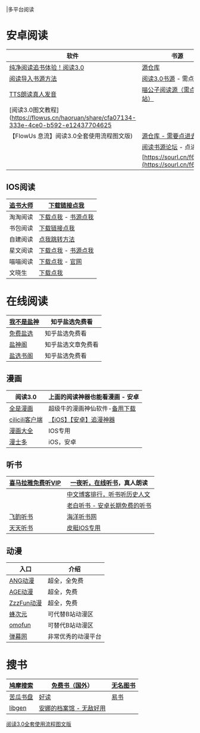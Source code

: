 |多平台阅读

# 安卓阅读

| **软件**                                                     | **书源**                                                     |
| ------------------------------------------------------------ | ------------------------------------------------------------ |
| [纯净阅读追书体验！阅读3.0](https://www.coolapk.com/apk/io.legado.app.release) | [源仓库](http://yckceo.vip/)                                 |
| [阅读导入书源方法](https://www.bilibili.com/video/BV1kd4y1b7Ba/?share_source=copy_web&vd_source=58ce74eb9c8d8f297a49772f3e704c25) | [阅读3.0书源](https://yuedu.xiu2.xyz/) - 需点击进入          |
| [TTS朗读真人发音](https://aming.lanzouf.com/iu9b80jxv9qj)    | [喵公子阅读源（需点进网站）](http://yuedu.miaogongzi.net/gx.html) |
| [阅读3.0图文教程](https://flowus.cn/haoruan/share/cfa07134-333e-4ce0-b592-e12437704625 |                                                              |
| 【FlowUs 息流】阅读3.0全套使用流程图文版)                    | [源仓库 - 需要点进去网页](http://www.yckceo.com/)            |
|                                                              | [阅读书源论坛](https://www.5yd.cc/forum-3.htm) - 点进去      |
|                                                              | [https://sourl.cn/f6vCvV](https://sourl.cn/f6vCvV)           |

## IOS阅读

| [追书大师](https://zsds.app/) | [下载链接点我](https://apps.apple.com/app/id1559154683)      |
| ----------------------------- | ------------------------------------------------------------ |
| 淘淘阅读                      | [下载点我](https://apps.apple.com/cn/app/id1429435875) - [书源点我](https://gitee.com/taotaoxiaoshuo/booksourcelist/raw/master/booklistsources.zip) |
| 书包阅读                      | [下载链接点我](https://apps.apple.com/us/app/%E4%B9%A6%E5%8C%85%E9%98%85%E8%AF%BB-%E7%88%B1%E9%98%85%E8%AF%BB%E7%88%B1%E4%B9%A6%E5%8C%85/id1190013373?l=zh) |
| 自建阅读                      | [点我跳转方法](https://mp.weixin.qq.com/s?__biz=MzA5NjEwNjE0OQ==&mid=2247515051&idx=1&sn=83abd562740e7d1b91d041930f8ed2a4&chksm=90b7d861a7c05177b113ff5e0d8c764f2c9b791f12dfe2c9a87fc2a43f09c19ac6cad15f7620&mpshare=1&scene=1&srcid=0201WaFmvdVHFpMriElOMoaO&sharer_sharetime=1675253719040&sharer_shareid=b38bfed57b9d93fd0468faf888a18b41&key=a23e6b61135e45bd331901ccb8a0dbbf746c828efd8a3e778caf6b0993f13d878a203a87dd0277fccc50cdd31ab0be919a63803a17d7513ece77167d330165709c042cee4391f29002a9eca1793df5ace4246c877e9f8b4182845ade30b0f5f3b8a77ce14c8001707a6a00bdc733a33eb09723e87a206cf7fba2c5de6184912d&ascene=1&uin=MjA3NzE3MjM4MQ%3D%3D&devicetype=Windows+11+x64&version=6308011a&lang=zh_CN&exportkey=n_ChQIAhIQGm%2F4%2F128iAkM8G1fN98E%2BBLyAQIE97dBBAEAAAAAAAvIBJh%2BoeAAAAAOpnltbLcz9gKNyK89dVj0ma6nAexX51FUp2%2Bl%2BxkTl9hS%2Fr9ETKDJh7uW3wSbYPIdgmA1tlXZCpt4ZJ9QpguP1X21U1bly8VJlffSRLO8Fl40QvZdy07lQtx0HJq6OvjbbuY0Gwrc5bJ0LC6pzp4GrBMNE6jMdrYMMwvbC4MZ97UkC%2FAf9mM0%2BelEleSUIzl%2FbKvXw32QPTFPJI%2FwyFMiUocv3eeXtN3oB5IwVn7VVNy%2F7YmKMs6t5PmbBYT5bKXu9iwUAuhUDFRUS%2BA6NUbyZDgqZFBodclATL7e&acctmode=0&pass_ticket=a5Sx4vMMW7N6id9L3IKkoDSoLQgNCk%2FPtqm4WxHxdbYugM0%2FDkSj5nZRC5oHcfNR4IkvmzxgttzJzbPjr2xm2Q%3D%3D&wx_header=1&fontgear=2) |
| 星文阅读                      | [下载点我](https://apps.apple.com/app/id1662197753) - [书源点我](https://static.kfys.app/shuyuan/shuyuan.json) |
| 喵喵阅读                      | [下载点我](https://apps.apple.com/cn/app/id6445987673) - [官网](https://www.miaoread.net/#/) |
| 文晓生                        | [下载点我](https://apps.apple.com/cn/app/id1595241052)       |

# 在线阅读

| [我不是盐神](https://onehu.xyz/)    | 知乎盐选免费看     |
| ----------------------------------- | ------------------ |
| [免费盐选](https://mfyx.top/)       | 知乎盐选免费看     |
| [盐神阁](http://www.juhaowan.club/) | 知乎盐选文章免费看 |
| [盐选书阁](https://yx.cbge.top/)    | 知乎盐选免费看     |

## 漫画

| 阅读3.0                                                | 上面的阅读神器也能看漫画 - 安卓                              |
| ------------------------------------------------------ | ------------------------------------------------------------ |
| [全是漫画](https://github.com/hongchacha/cartoon)      | 超级牛的漫画神仙软件-[备用下载](https://github.com/hongchacha/cartoon/tree/cnv) |
| [cilicili客户端](https://app.clicli.cc/)               | [【iOS】【安卓】追漫神器](https://clicli.cc/)                |
| [漫画大全](https://apps.apple.com/cn/app/id1598095237) | IOS专用                                                      |
| [漫士多](https://www.msduo.site/)                      | iOS，安卓                                                    |

## 听书

| [喜马拉雅免费听VIP](https://mp.weixin.qq.com/s?__biz=Mzg4NTgwNjkyOA==&mid=2247483770&idx=1&sn=48ffbaba35e889c59ef9b24884541097&chksm=cfa20345f8d58a5366813dd394579042a1bc400193f8d8355a1ed71e71b2ccc360c8fe39057f#rd) | [一夜听，在线听书](https://www.yiyeting.com/)，真人朗读      |
| ------------------------------------------------------------ | ------------------------------------------------------------ |
|                                                              | [中文](https://xyzrank.com/)[博客排行，听书听历史人文](https://xyzrank.com/) |
|                                                              | [老白听书 - 安卓长期免费的听书](http://laobai.tv/)           |
| [飞韵听书](https://fyts.app/)                                | [海洋听书网](http://www.ychy.cc/)                            |
| [天天听书](https://aming.lanzouq.com/ih3rm07ha2if)           | [皮艇IOS专用](https://apps.apple.com/cn/app/id1524936324)    |

## 动漫

| **入口**                              | **介绍**           |
| ------------------------------------- | ------------------ |
| [ANG动漫](https://angdm.com/ )        | 超全，全免费       |
| [AGE动漫](http://haqprc.com/ )        | 超全，免费         |
| [ZzzFun动漫](http://www.zzzfun.com/ ) | 超全，免费         |
| [蜂次元](https://beeacg.net/)         | 可代替B站动漫区    |
| [omofun](https://omofun.tv/)          | 可替代B站动漫区    |
| [弹幕网](https://girigirilove.com/)   | 非常优秀的动漫平台 |

# **搜书**

| [鸠摩搜索](https://www.jiumodiary.com/) | [免费书（国外](http://www.gutenberg.org/)）              | [无名图书](https://www.book123.info/) |
| --------------------------------------- | -------------------------------------------------------- | ------------------------------------- |
| [苦瓜书盘](https://kgbook.com/)         | [好读](https://www.haodoo.net/)                          | [易书](https://search.yibook.org/)    |
| [libgen](https://libgen.me/)            | [安娜的档案馆 - 无敌好用](https://zh.annas-archive.org/) |                                       |



[阅读3.0全套使用流程图文版](https://flowus.cn/cfa07134-333e-4ce0-b592-e12437704625)

